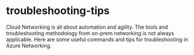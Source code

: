 # troubleshooting-tips
Cloud Networking is all about automation and agility. The tools and troubleshooting methodology from on-prem networking is not always applicable.  Here are some useful commands and tips for troubleshooting in Azure Networking.
